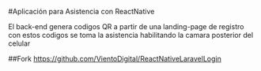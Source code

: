 #Aplicación para Asistencia con ReactNative

El back-end genera codigos QR a partir de una landing-page de registro con estos codigos se toma la asistencia habilitando la camara posterior del celular


##Fork
https://github.com/VientoDigital/ReactNativeLaravelLogin
